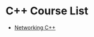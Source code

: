 # C++ Course List

- [Networking C++](https://www.youtube.com/watch?v=2hNdkYInj4g&t=2570s&ab_channel=javidx9)
